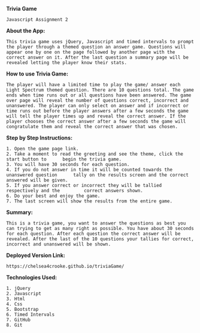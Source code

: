 **Trivia Game**

    Javascript Assignment 2

**About the App:**

    This trivia game uses jQuery, Javascript and timed intervals to prompt the player through a themed question an answer game. Questions will appear one by one on the page followed by another page with the correct answer on it. After the last question a summary page will be revealed letting the player know their stats.

**How to use Trivia Game:**

    The player will have a limited time to play the game/ answer each Light Spectrum themed question. There are 10 questions total. The game ends when time runs out or all questions have been answered. The game over page will reveal the number of questions correct, incorrect and unanswered. The player can only select on answer and if incorrect or time runs out before the player answers after a few seconds the game will tell the player times up and reveal the correct answer. If the player chooses the correct answer after a few seconds the game will congratulate them and reveal the correct answer that was chosen.

**Step by Step Instructions:**

    1. Open the game page link.
    2. Take a moment to read the greeting and see the theme, click the start button to      begin the trivia game.
    3. You will have 30 seconds for each question.
    4. If you do not answer in time it will be counted towards the unanswered question      tally on the results screen and the correct answered will be given.
    5. If you answer correct or incorrect they will be tallied respectively and the         correct answers shown.
    6. Do your best and enjoy the game.
    7. The last screen will show the results from the entire game.

**Summary:**

    This is a trivia game, you want to answer the questions as best you can trying to get as many right as possible. You have about 30 seconds for each question. After each question the correct answer will be revealed. After the last of the 10 questions your tallies for correct, incorrect and unanswered will be shown.

**Deployed Version Link:**

    https://chelsea4crooke.github.io/triviaGame/

**Technologies Used:**

    1. jQuery
    2. Javascript
    3. Html
    4. Css
    5. Bootstrap
    6. Timed Intervals
    7. GitHub
    8. Git
